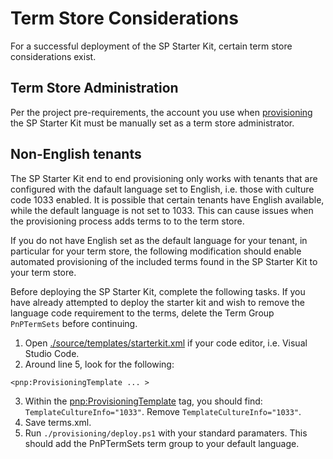 # Term Store Considerations

For a successful deployment of the SP Starter Kit, certain term store considerations exist.

<a name="TermStoreAdmin"></a>
## Term Store Administration

Per the project pre-requirements, the account you use when [provisioning](../provisioning) the SP Starter Kit must be manually set as a term store administrator.

<a name="NonEnglishTenants"></a>
## Non-English tenants

The SP Starter Kit end to end provisioning only works with tenants that are configured with the dafault language set to English, i.e. those with culture code 1033 enabled. It is possible that certain tenants have English available, while the default language is not set to 1033. This can cause issues when the provisioning process adds terms to to the term store.

If you do not have English set as the default language for your tenant, in particular for your term store, the following modification should enable automated provisioning of the included terms found in the SP Starter Kit to your term store.

Before deploying the SP Starter Kit, complete the following tasks. If you have already attempted to deploy the starter kit and wish to remove the language code requirement to the terms, delete the Term Group `PnPTermSets` before continuing.

1. Open [./source/templates/starterkit.xml](../source/templates/starterkit.xml) if your code editor, i.e. Visual Studio Code.
2. Around line 5, look for the following:

`<pnp:ProvisioningTemplate ... >`

3. Within the <pnp:ProvisioningTemplate> tag, you should find: `TemplateCultureInfo="1033"`. Remove `TemplateCultureInfo="1033"`.
4. Save terms.xml.
5. Run `./provisioning/deploy.ps1` with your standard paramaters. This should add the PnPTermSets term group to your default language.
